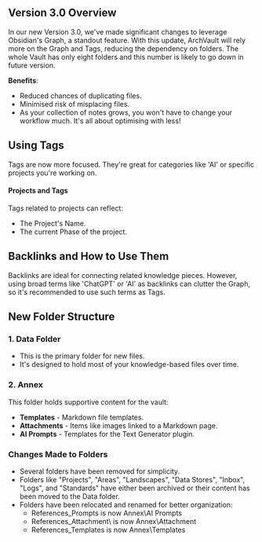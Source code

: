 
## Version 3.0 Overview

In our new Version 3.0, we've made significant changes to leverage Obsidian's Graph, a standout feature. With this update, ArchVault will rely more on the Graph and Tags, reducing the dependency on folders. The whole Vault has only eight folders and this number is likely to go down in future version.

**Benefits**:
- Reduced chances of duplicating files.
- Minimised risk of misplacing files.
- As your collection of notes grows, you won't have to change your workflow much. It's all about optimising with less!

## Using Tags

Tags are now more focused. They're great for categories like 'AI' or specific projects you're working on.

#### Projects and Tags
Tags related to projects can reflect:
- The Project's Name.
- The current Phase of the project.

## Backlinks and How to Use Them

Backlinks are ideal for connecting related knowledge pieces. However, using broad terms like 'ChatGPT' or 'AI' as backlinks can clutter the Graph, so it's recommended to use such terms as Tags.

## New Folder Structure

### 1. Data Folder
- This is the primary folder for new files.
- It's designed to hold most of your knowledge-based files over time.

### 2. Annex
This folder holds supportive content for the vault:
- **Templates** - Markdown file templates.
- **Attachments** - Items like images linked to a Markdown page.
- **AI Prompts** - Templates for the Text Generator plugin.

### Changes Made to Folders

- Several folders have been removed for simplicity.
- Folders like "Projects", "Areas", "Landscapes", "Data Stores", "Inbox", "Logs", and "Standards" have either been archived or their content has been moved to the Data folder.
- Folders have been relocated and renamed for better organization: 
  - References\_Prompts is now Annex\AI Prompts
  - References\_Attachment\ is now Annex\Attachment
  - References\_Templates is now Annex\Templates

